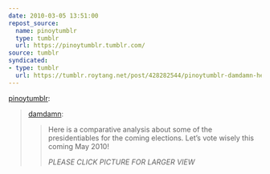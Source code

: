 ```yaml
---
date: 2010-03-05 13:51:00
repost_source:
  name: pinoytumblr
  type: tumblr
  url: https://pinoytumblr.tumblr.com/
source: tumblr
syndicated:
- type: tumblr
  url: https://tumblr.roytang.net/post/428282544/pinoytumblr-damdamn-here-is-a-comparative
---
```


<p><a href="http://www.pinoytumblr.com/post/427168329/damdamn-here-is-a-comparative-analysis-about">pinoytumblr</a>:</p>
<blockquote>
<p><a href="http://damdamn.tumblr.com/post/425807590/here-is-a-comparative-analysis-about-some-of-the">damdamn</a>:</p>
<blockquote>
<p>Here is a comparative analysis about some of the presidentiables for the coming elections. Let’s vote wisely this coming May 2010!</p>
<p><i>PLEASE CLICK PICTURE FOR LARGER VIEW</i></p>
</blockquote>
</blockquote>